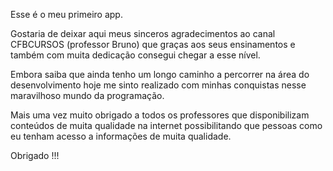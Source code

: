 Esse é o meu primeiro app.

Gostaria de deixar aqui meus sinceros agradecimentos ao canal CFBCURSOS  (professor Bruno) que graças aos seus ensinamentos e também com muita dedicação consegui chegar a esse nível.

Embora saiba que ainda tenho um longo caminho a percorrer na área do desenvolvimento hoje me sinto realizado com minhas conquistas nesse maravilhoso mundo da programação. 

Mais uma vez muito obrigado a todos os professores que disponibilizam conteúdos de muita qualidade na internet possibilitando que pessoas como eu tenham acesso a informações  de muita qualidade.

Obrigado !!!
